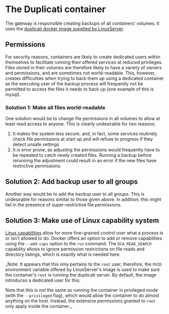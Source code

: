# The Duplicati container

The gateway is responsible creating backups of all containers' volumes. It uses the [duplicati docker image supplied by LinuxServer][1].

## Permissions

For security reasons, containers are likely to create dedicated users within themselves to facilitate running their offered services at reduced privileges. Files stored in their volumes are therefore likely to have a variety of owners and permissions, and are sometimes not world-readable. This, however, creates difficulties when trying to back them up using a dedicated container as the executing user of the backup process will frequently not be permitted to access the files it needs to back up (one example of this is mysql).

### Solution 1: Make all files world-readable

One solution would be to change file permissions in all volumes to allow at least read access to anyone. This is clearly undesirable for two reasons: 

1. It makes the system less secure, and, in fact, some services routinely check file permissions at start up and will refuse to progress if they detect unsafe settings
2. It is error prone, as adjusting the permissions would frequently have to be repeated to catch newly created files. Running a backup before rerunning the adjustment could result in an error if the new files have restrictive permissions.

## Solution 2: Add backup user to all groups

Another way would be to add the backup user to all groups. This is undesirable for reasons similar to those given above. In addition, this might fail in the presence of super-restrictive file permissions.

## Solution 3: Make use of Linux capability system

[Linux capabilities][2] allow for more fine-grained control over what a process is or isn't allowed to do. Docker offers an option to add or remove capabilities using the `--add-caps` option to the `run` command. The `DCA_READ_SEARCH` capability allows to ignore permission restrictions on file reads and directory listings, which is exactly what is needed here. 

_Note: It appears that this only pertains to the `root` user, therefore, the `PUID` environment variable offered by LinuxServer's image is used to make sure the container's `root` is running the duplicati server. By default, the image introduces a dedicated user for this.

Note that this is *not* the same as running the container in privileged mode (with the `--privileged` flag), which would allow the container to do almost anything on the host. Instead, the extensive permissions granted to `root` only apply inside the container._

[1]: https://hub.docker.com/r/lsioarmhf/duplicati/
[2]: https://www.google.de/url?sa=t&rct=j&q=&esrc=s&source=web&cd=1&cad=rja&uact=8&ved=0ahUKEwjooOW5hMbXAhUGtBoKHWyYAYQQFggnMAA&url=http%3A%2F%2Fman7.org%2Flinux%2Fman-pages%2Fman7%2Fcapabilities.7.html&usg=AOvVaw1owhGtq9-Spz-8fdZMBcd7